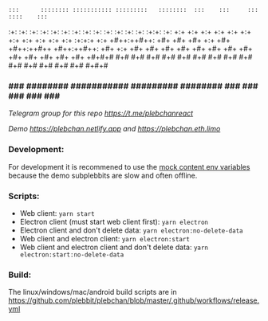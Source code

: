     :::      :::::::: ::::::::::: :::::::::   ::::::::  :::    :::     :::     ::::    :::
  :+: :+:   :+:    :+:    :+:     :+:    :+: :+:    :+: :+:    :+:   :+: :+:   :+:+:   :+:
 +:+   +:+  +:+           +:+     +:+    +:+ +:+        +:+    +:+  +:+   +:+  :+:+:+  +:+
+#++:++#++: +#+           +#+     +#+    +:+ +#+        +#++:++#++ +#++:++#++: +#+ +:+ +#+
+#+     +#+ +#+           +#+     +#+    +#+ +#+        +#+    +#+ +#+     +#+ +#+  +#+#+#
#+#     #+# #+#    #+#    #+#     #+#    #+# #+#    #+# #+#    #+# #+#     #+# #+#   #+#+#
###     ###  ######## ########### #########   ########  ###    ### ###     ### ###    ####

_Telegram group for this repo https://t.me/plebchanreact_

_Demo https://plebchan.netlify.app and https://plebchan.eth.limo_

### Development:

For development it is recommened to use the
[mock content env variables](https://github.com/plebbit/plebbit-react-hooks/blob/master/docs/mock-content.md#add-env-variable-for-mocking) 
because the demo subplebbits are slow and often offline.

### Scripts:

- Web client: `yarn start`
- Electron client (must start web client first): `yarn electron`
- Electron client and don't delete data: `yarn electron:no-delete-data`
- Web client and electron client: `yarn electron:start`
- Web client and electron client and don't delete data: `yarn electron:start:no-delete-data`

### Build:

The linux/windows/mac/android build scripts are in https://github.com/plebbit/plebchan/blob/master/.github/workflows/release.yml

